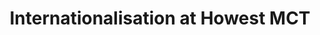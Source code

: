 ---
title: Internationalisation at Howest MCT
description: Howest MCT has a long history of international projects, ranging from short-term projects to long-term internships. This page explains the different opportunities for international students at Howest MCT
layout: international
identifier: international
type: page

subheader: "Internationalisation at Howest MCT"
intro: "Want to broaden your horizon? Try an international experience!"

poster: internationals.jpeg
caption: "International students from Asia, Africa, North and South America as well as Europe have studied at MCT before!"

cta: 
    title: Interested in our English programme?
    paragraph: Start your international experience!
    hyperlink: https://www.howest.be/en/programmes/bachelor/creative-technologies-and-artificial-intelligence


quote: "Broaden your horizon and take English Taught Courses at Howest MCT"
introtext:
- Howest MCT has a long history in receiving students from international universities and colleges from all around the world. Partner schools in Taiwan, Kazachstan, Mexico, Uganda, South Africa, California, Sweden, Spain and The Netherlands are just a few of them. The English Taught Courses of **AI Engineer** and **IoT Infrastructure Engineer** have had a wide interest over the years. Starting from the academic year 2022 to 2023, students can enroll in the first full English Taught Year of AI Engineer. This course targets international students as well as students from other universities in Flanders for a Short-Term English-Taught course.
- The teachers are not only used to receiving multiple international students each year, they also guide students to take their courses in parntering universities. One year? Half a year? Only an internship? There are countless possibilities regarding an international experience, and you're never alone. The Howest Buddy system is a good opportunity for foreigners to learn about the Flemish life-style and the student time in Kortrijk. [Read more](https://www.howest.be/nl/opleidingen/bachelor/multimedia-en-creatieve-technologie/international) to find out all the opportunities for currently enrolled MCT students.
---